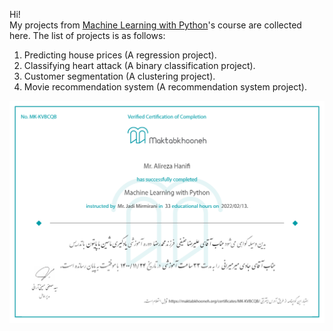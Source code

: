 Hi! <br>
My projects from [Machine Learning with Python](https://maktabkhooneh.org/course/%DB%8C%D8%A7%D8%AF%DA%AF%DB%8C%D8%B1%DB%8C-%D9%85%D8%A7%D8%B4%DB%8C%D9%86-%D9%BE%D8%A7%DB%8C%D8%AA%D9%88%D9%86-mk1318/)'s course are collected here. The list of projects is as follows:
1. Predicting house prices (A regression project).
2. Classifying heart attack (A binary classification project).
3. Customer segmentation (A clustering project).
4. Movie recommendation system (A recommendation system project).

![Certification](Certification.png)
